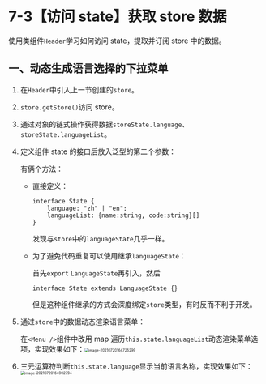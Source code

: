 # 7-3【访问 state】获取 store 数据

使用类组件`Header`学习如何访问 state，提取并订阅 store 中的数据。





## 一、动态生成语言选择的下拉菜单

1. 在`Header`中引入上一节创建的`store`。

2. `store.getStore()`访问 store。

3. 通过对象的链式操作获得数据`storeState.language`、`storeState.languageList`。

4. 定义组件 state 的接口后放入泛型的第二个参数：

    有俩个方法：

    + 直接定义：

        ```tsx
        interface State {
        	language: "zh" | "en";
        	languageList: {name:string, code:string}[]
        }
        ```

        发现与`store`中的`languageState`几乎一样。

    + 为了避免代码重复可以使用继承`languageState`：

        首先`export` `LanguageState`再引入，然后

        ```tsx
        interface State extends LanguageState {}
        ```

        但是这种组件继承的方式会深度绑定`store`类型，有时反而不利于开发。

5. 通过`store`中的数据动态渲染语言菜单：

    在`<Menu />`组件中改用 map 遍历`this.state.languageList`动态渲染菜单选项，实现效果如下：<img src="https://i.loli.net/2021/07/20/BLTFePcJKgNEusC.png" alt="image-20210720164725299" style="zoom: 50%;" />

6. 三元运算符判断`this.state.language`显示当前语言名称，实现效果如下：<img src="https://i.loli.net/2021/07/20/Txbzjp82sDc1G7u.png" alt="image-20210720164902794" style="zoom: 50%;" />

